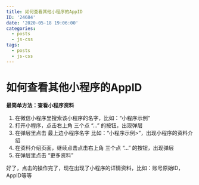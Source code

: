 ```yaml
---
title: 如何查看其他小程序的AppID
ID: '24684'
date: '2020-05-18 19:06:00'
categories:
  - posts
  - js-css
tags:
  - posts
  - js-css
---
```


# 如何查看其他小程序的AppID

**最简单方法：查看小程序资料**

1. 在微信小程序里搜索该小程序的名字，比如：“小程序示例”
2. 打开小程序，点击右上角 三个点 “...” 的按钮，出现弹层
3. 在弹层里点击 最上边小程序名字 比如：“小程序示例>”，出现小程序的资料介绍
4. 在资料介绍页面，继续点击点击右上角 三个点 “...” 的按钮，出现弹层
5. 在弹层里点击 “更多资料”

好了，点击的操作完了，现在出现了小程序的详情资料，比如：账号原始ID，AppID等等
 
